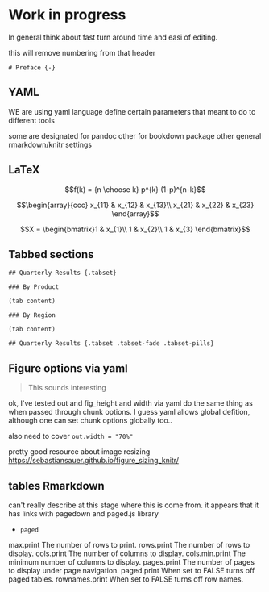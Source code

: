 # Work in progress

In general think about fast turn around time and easi of editing.

this will remove numbering from that header


```
# Preface {-}
```

## YAML

WE are using yaml language define certain parameters that meant to do to different tools

some are designated for pandoc
other for bookdown package
other general rmarkdown/knitr settings

## LaTeX

$$f(k) = {n \choose k} p^{k} (1-p)^{n-k}$$

$$\begin{array}{ccc}
x_{11} & x_{12} & x_{13}\\
x_{21} & x_{22} & x_{23}
\end{array}$$

$$X = \begin{bmatrix}1 & x_{1}\\
1 & x_{2}\\
1 & x_{3}
\end{bmatrix}$$


## Tabbed sections

```
## Quarterly Results {.tabset}

### By Product

(tab content)

### By Region

(tab content)
```

```
## Quarterly Results {.tabset .tabset-fade .tabset-pills}
```

## Figure options via yaml

> This sounds interesting

ok, I've tested out and fig_height and width via yaml do the same thing as when passed through chunk options. I guess yaml allows global defition, although one can set chunk options globally too..

also need to cover `out.width = "70%"`

pretty good resource about image resizing https://sebastiansauer.github.io/figure_sizing_knitr/

## tables Rmarkdown

can't really describe at this stage where this is come from. it appears that it has links with pagedown and paged.js library

- `paged`

max.print	The number of rows to print.
rows.print	The number of rows to display.
cols.print	The number of columns to display.
cols.min.print	The minimum number of columns to display.
pages.print	The number of pages to display under page navigation.
paged.print	When set to FALSE turns off paged tables.
rownames.print	When set to FALSE turns off row names.
